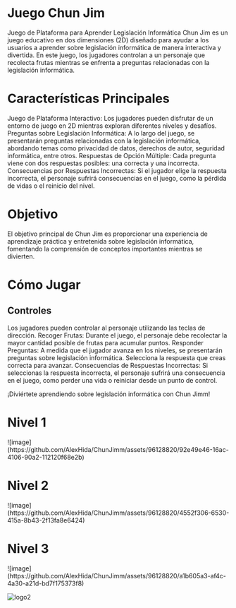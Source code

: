 <h1> Juego Chun Jim</h1>
Juego de Plataforma para Aprender Legislación Informática
Chun Jim es un juego educativo en dos dimensiones (2D) diseñado para ayudar a los usuarios a aprender sobre legislación informática de manera interactiva y divertida. En este juego, los jugadores controlan a un personaje que recolecta frutas mientras se enfrenta a preguntas relacionadas con la legislación informática.

<h1> Características Principales</h1> 
Juego de Plataforma Interactivo: Los jugadores pueden disfrutar de un entorno de juego en 2D mientras exploran diferentes niveles y desafíos.
Preguntas sobre Legislación Informática: A lo largo del juego, se presentarán preguntas relacionadas con la legislación informática, abordando temas como privacidad de datos, derechos de autor, seguridad informática, entre otros.
Respuestas de Opción Múltiple: Cada pregunta viene con dos respuestas posibles: una correcta y una incorrecta.
Consecuencias por Respuestas Incorrectas: Si el jugador elige la respuesta incorrecta, el personaje sufrirá consecuencias en el juego, como la pérdida de vidas o el reinicio del nivel.

<h1> Objetivo</h1>
El objetivo principal de Chun Jim es proporcionar una experiencia de aprendizaje práctica y entretenida sobre legislación informática, fomentando la comprensión de conceptos importantes mientras se divierten.

<h1> Cómo Jugar</h1>
<h2>Controles</h2>
Los jugadores pueden controlar al personaje utilizando las teclas de dirección.
Recoger Frutas: Durante el juego, el personaje debe recolectar la mayor cantidad posible de frutas para acumular puntos.
Responder Preguntas: A medida que el jugador avanza en los niveles, se presentarán preguntas sobre legislación informática. Selecciona la respuesta que creas correcta para avanzar.
Consecuencias de Respuestas Incorrectas: Si seleccionas la respuesta incorrecta, el personaje sufrirá una consecuencia en el juego, como perder una vida o reiniciar desde un punto de control.

¡Diviértete aprendiendo sobre legislación informática con Chun Jimm!
<h1>Nivel 1</h1>
![image](https://github.com/AlexHida/ChunJimm/assets/96128820/92e49e46-16ac-4106-90a2-112120f68e2b)
<h1>Nivel 2</h1>
![image](https://github.com/AlexHida/ChunJimm/assets/96128820/4552f306-6530-415a-8b43-2f13fa8e6424)
<h1>Nivel 3</h1>
![image](https://github.com/AlexHida/ChunJimm/assets/96128820/a1b605a3-af4c-4a30-a21d-bd7f175373f8)


![logo2](https://github.com/AlexHida/ChunJimm/assets/96128820/2aaea3af-4ff6-4ba7-9e89-d167f10a75e8)





